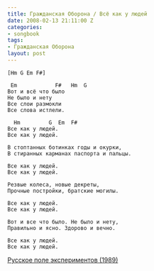 ```yaml
---
title: Гражданская Оборона / Всё как у людей
date: 2008-02-13 21:11:00 Z
categories:
- songbook
tags:
- Гражданская Оборона
layout: post
---
```


	[Hm G Em F#]

	 Em            F#   Hm  G
	Вот и всё что было
	Не было и нету
	Все слои размокли
	Все слова истлели.

	  Hm         G  Em  F#
	Все как у людей.
	Все как у людей.

	В стоптанных ботинках годы и окурки,
	В стиранных карманах паспорта и пальцы.

	Все как у людей.
	Все как у людей.

	Резвые колеса, новые декреты,
	Прочные постройки, братские могилы.

	Все как у людей.
	Все как у людей.

	Вот и все что было. Не было и нету,
	Правильно и ясно. Здорово и вечно.

	Все как у людей.
	Все как у людей.

[Русское поле экспериментов (1989)](http://www.gr-oborona.ru/texts/1056901056.html)

